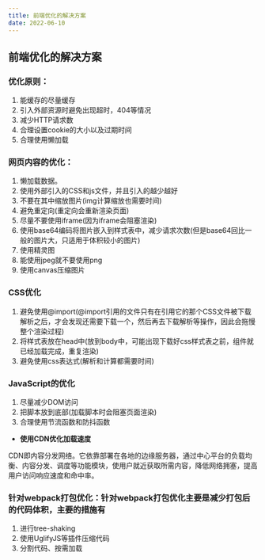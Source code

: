 ```yaml
---
title: 前端优化的解决方案
date: 2022-06-10
---
```


## 前端优化的解决方案

### 优化原则：
1. 能缓存的尽量缓存
2. 引入外部资源时避免出现超时，404等情况
3. 减少HTTP请求数
4. 合理设置cookie的大小以及过期时间
5. 合理使用懒加载


### 网页内容的优化：
1. 懒加载数据。
2. 使用外部引入的CSS和js文件，并且引入的越少越好
3. 不要在其中缩放图片(img计算缩放也需要时间)
4. 避免重定向(重定向会重新渲染页面)
5. 尽量不要使用iframe(因为iframe会阻塞渲染)
6. 使用base64编码将图片嵌入到样式表中，减少请求次数(但是base64回比一般的图片大，只适用于体积较小的图片)
7. 使用精灵图
8. 能使用jpeg就不要使用png
9. 使用canvas压缩图片


###  **CSS优化**
1. 避免使用@import(@import引用的文件只有在引用它的那个CSS文件被下载解析之后，才会发现还需要下载一个，然后再去下载解析等操作，因此会拖慢整个渲染过程)
2. 将样式表放在head中(放到body中，可能出现下载好css样式表之前，组件就已经加载完成，重复渲染)
3. 避免使用css表达式(解析和计算都需要时间)


### **JavaScript的优化**
1. 尽量减少DOM访问
2. 把脚本放到底部(加载脚本时会阻塞页面渲染)
3. 合理使用节流函数和防抖函数
- **使用CDN优化加载速度**

CDN即内容分发网络。它依靠部署在各地的边缘服务器，通过中心平台的负载均衡、内容分发、调度等功能模块，使用户就近获取所需内容，降低网络拥塞，提高用户访问响应速度和命中率。

### **针对webpack打包优化**：针对webpack打包优化主要是减少打包后的代码体积，主要的措施有
1. 进行tree-shaking
2. 使用UglifyJS等插件压缩代码
3. 分割代码、按需加载